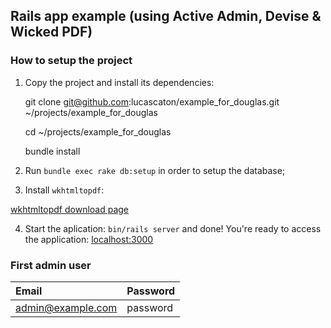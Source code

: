 ## Rails app example (using Active Admin, Devise & Wicked PDF)

### How to setup the project

1. Copy the project and install its dependencies:

    git clone git@github.com:lucascaton/example_for_douglas.git ~/projects/example_for_douglas

    cd ~/projects/example_for_douglas

    bundle install

2. Run `bundle exec rake db:setup` in order to setup the database;

3. Install `wkhtmltopdf`:

[wkhtmltopdf download page](http://wkhtmltopdf.org/downloads.html)

4. Start the aplication: `bin/rails server` and done! You're ready to access the application: [localhost:3000](http://localhost:3000)

### First admin user

| Email             | Password |
| :---------------- | :--------|
| admin@example.com | password |
